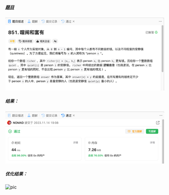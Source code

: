 ##### [题目](https://leetcode.cn/problems/loud-and-rich/description/)
![pic](img.png)
##### 结果：
![pic](result.png)
##### 优化结果：
![pic](result1.png)
